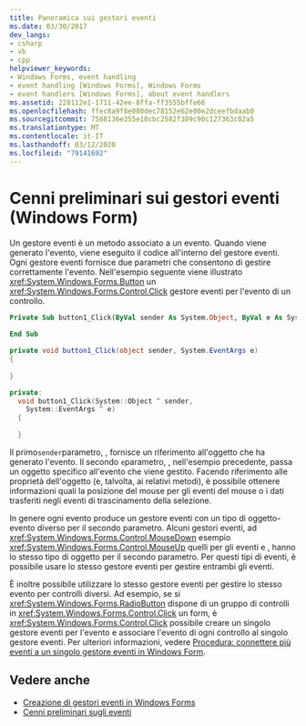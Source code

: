 ```yaml
---
title: Panoramica sui gestori eventi
ms.date: 03/30/2017
dev_langs:
- csharp
- vb
- cpp
helpviewer_keywords:
- Windows Forms, event handling
- event handling [Windows Forms], Windows Forms
- event handlers [Windows Forms], about event handlers
ms.assetid: 228112e1-1711-42ee-8ffa-ff3555bffe66
ms.openlocfilehash: ffec8a9f8e080dec78152e62e00e2dceefbdaab0
ms.sourcegitcommit: 7588136e355e10cbc2582f389c90c127363c02a5
ms.translationtype: MT
ms.contentlocale: it-IT
ms.lasthandoff: 03/12/2020
ms.locfileid: "79141692"
---
```

# <a name="event-handlers-overview-windows-forms"></a>Cenni preliminari sui gestori eventi (Windows Form)
Un gestore eventi è un metodo associato a un evento. Quando viene generato l'evento, viene eseguito il codice all'interno del gestore eventi. Ogni gestore eventi fornisce due parametri che consentono di gestire correttamente l'evento. Nell'esempio seguente viene illustrato <xref:System.Windows.Forms.Button> un <xref:System.Windows.Forms.Control.Click> gestore eventi per l'evento di un controllo.  
  
```vb  
Private Sub button1_Click(ByVal sender As System.Object, ByVal e As System.EventArgs) Handles button1.Click  
  
End Sub  
```  
  
```csharp  
private void button1_Click(object sender, System.EventArgs e)
{  
  
}  
```  
  
```cpp  
private:  
  void button1_Click(System::Object ^ sender,  
    System::EventArgs ^ e)  
  {  
  
  }  
```  
  
 Il primo`sender`parametro, , fornisce un riferimento all'oggetto che ha generato l'evento. Il secondo `e`parametro, , nell'esempio precedente, passa un oggetto specifico all'evento che viene gestito. Facendo riferimento alle proprietà dell'oggetto (e, talvolta, ai relativi metodi), è possibile ottenere informazioni quali la posizione del mouse per gli eventi del mouse o i dati trasferiti negli eventi di trascinamento della selezione.  
  
 In genere ogni evento produce un gestore eventi con un tipo di oggetto-evento diverso per il secondo parametro. Alcuni gestori eventi, ad <xref:System.Windows.Forms.Control.MouseDown> esempio <xref:System.Windows.Forms.Control.MouseUp> quelli per gli eventi e , hanno lo stesso tipo di oggetto per il secondo parametro. Per questi tipi di eventi, è possibile usare lo stesso gestore eventi per gestire entrambi gli eventi.  
  
 È inoltre possibile utilizzare lo stesso gestore eventi per gestire lo stesso evento per controlli diversi. Ad esempio, se si <xref:System.Windows.Forms.RadioButton> dispone di un gruppo di controlli in <xref:System.Windows.Forms.Control.Click> un form, è <xref:System.Windows.Forms.Control.Click> possibile creare un singolo gestore eventi per l'evento e associare l'evento di ogni controllo al singolo gestore eventi. Per ulteriori informazioni, vedere [Procedura: connettere più eventi a un singolo gestore eventi in Windows Form](how-to-connect-multiple-events-to-a-single-event-handler-in-windows-forms.md).  
  
## <a name="see-also"></a>Vedere anche

- [Creazione di gestori eventi in Windows Forms](creating-event-handlers-in-windows-forms.md)
- [Cenni preliminari sugli eventi](events-overview-windows-forms.md)
